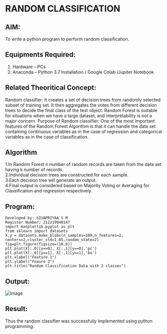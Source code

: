 # RANDOM CLASSIFICATION
## AIM:
To write a python program to perform random classification.

## Equipments Required:
1. Hardware – PCs
2. Anaconda – Python 3.7 Installation / Google Colab /Jupiter Notebook

## Related Theoritical Concept:
Random classifier:
It creates a set of decision trees from randomly selected subset of training set. It then
aggregates the votes from different decision trees to decide the final class of the test
object. Random Forest is suitable for situations when we have a large dataset, and
interpretability is not a major concern.
Purpose of Random classifier:
One of the most important features of the Random Forest Algorithm is that it can
handle the data set containing continuous variables as in the case of regression and
categorical variables as in the case of classification.

## Algorithm
1.In Random Forest n number of random records are taken from the data set having
k number of records.<br>
2.Individual decision trees are constructed for each sample.<br>
3.Each decision tree will generate an output.<br>
4.Final output is considered based on Majority Voting or Averaging for Classification
and regression respectively.<br>

## Program:
```Program to implement random classification.
Developed by: SIVAPRIYAA S M
Register Number: 212219040147
import matplotlib.pyplot as plt
from sklearn import datasets
X,y = datasets.make_blobs(n_samples=100,n_features=2,
centers=2,cluster_std=1.05,random_state=2)
fig=plt.figure(figsize=(10,8))
plt.plot(X[:,0][y==0], X[:,1][y==0],'pc')
plt.plot(X[:,0][y==1], X[:,1][y==1],'bo')
plt.xlabel("Feature 1")
plt.ylabel("Feaure 2")
plt.title("Random Classification Data with 2 classes")
```

## Output:
![image](https://user-images.githubusercontent.com/89241229/169958628-9bfa1b4b-46d7-46be-9bc5-29475be23d4e.png)


## Result:
Thus the random classifier was successfully implemented using python programming.
